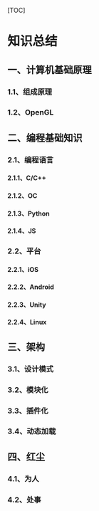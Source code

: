 [TOC]

# 知识总结

## 一、计算机基础原理

### 1.1、组成原理

### 1.2、OpenGL

## 二、编程基础知识

### 2.1、编程语言

#### 2.1.1、C/C++

#### 2.1.2、OC

#### 2.1.3、Python

#### 2.1.4、JS



### 2.2、平台

#### 2.2.1、iOS

#### 2.2.2、Android

#### 2.2.3、Unity

#### 2.2.4、Linux





## 三、架构

### 3.1、设计模式

### 3.2、模块化

### 3.3、插件化

### 3.4、动态加载

## 四、红尘

### 4.1、为人

### 4.2、处事





